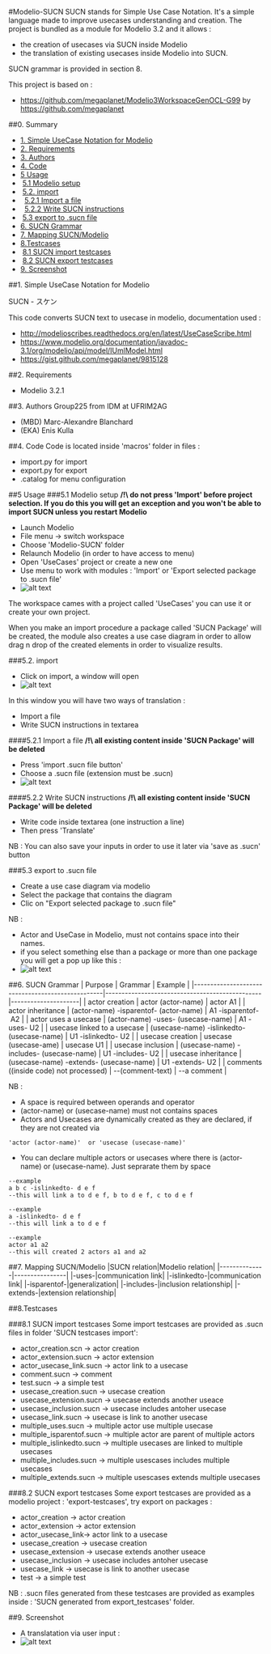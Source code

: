 #Modelio-SUCN
SUCN stands for Simple Use Case Notation. It's a simple language made to improve usecases understanding and creation. The project is bundled as a module for Modelio 3.2 and it allows :
- the creation of usecases via SUCN inside Modelio
- the translation of existing usecases inside Modelio into SUCN.

SUCN grammar is provided in section 8.

This project is based on :
- https://github.com/megaplanet/Modelio3WorkspaceGenOCL-G99 by https://github.com/megaplanet

##0. Summary
- [1. Simple UseCase Notation for Modelio](https://github.com/MarcAlx/Modelio-SUCN#1-simple-usecase-notation-for-modelio)
- [2. Requirements](https://github.com/MarcAlx/Modelio-SUCN#2-requirements)
- [3. Authors](https://github.com/MarcAlx/Modelio-SUCN#3-authors)
- [4. Code](https://github.com/MarcAlx/Modelio-SUCN#4-code)
- [5 Usage](https://github.com/MarcAlx/Modelio-SUCN#5-usage)
-  [5.1 Modelio setup](https://github.com/MarcAlx/Modelio-SUCN#51-modelio-setup)
-  [5.2. import](https://github.com/MarcAlx/Modelio-SUCN#52-import)
-   [5.2.1 Import a file](https://github.com/MarcAlx/Modelio-SUCN#521-import-a-file)
-   [5.2.2 Write SUCN instructions](https://github.com/MarcAlx/Modelio-SUCN#522-write-sucn-instructions)
-  [5.3 export to .sucn file](https://github.com/MarcAlx/Modelio-SUCN#53-export-to-sucn-file)
- [6. SUCN Grammar](https://github.com/MarcAlx/Modelio-SUCN#6-sucn-grammar)
- [7. Mapping SUCN/Modelio](https://github.com/MarcAlx/Modelio-SUCN#7-mapping-sucnmodelio)
- [8.Testcases](https://github.com/MarcAlx/Modelio-SUCN#8testcases)
-  [8.1 SUCN import testcases](https://github.com/MarcAlx/Modelio-SUCN#81-sucn-import-testcases)
-  [8.2 SUCN export testcases](https://github.com/MarcAlx/Modelio-SUCN#82-sucn-export-testcases)
- [9. Screenshot](https://github.com/MarcAlx/Modelio-SUCN#9-screenshot)


##1. Simple UseCase Notation for Modelio

SUCN - スケン

This code converts SUCN text to usecase in modelio, documentation used :
- http://modelioscribes.readthedocs.org/en/latest/UseCaseScribe.html
- https://www.modelio.org/documentation/javadoc-3.1/org/modelio/api/model/IUmlModel.html
- https://gist.github.com/megaplanet/9815128

##2. Requirements
- Modelio 3.2.1

##3. Authors
Group225 from IDM at UFRIM2AG
- (MBD) Marc-Alexandre Blanchard
- (EKA) Enis Kulla 

##4. Code 
Code is located inside 'macros' folder
in files :
- import.py for import
- export.py for export
- .catalog for menu configuration

##5 Usage
###5.1 Modelio setup
**/!\ do not press 'Import' before project selection. If you do this you will get an exception and you won't be able to import SUCN unless you restart Modelio**
- Launch Modelio
- File menu -> switch workspace
- Choose 'Modelio-SUCN' folder
- Relaunch Modelio (in order to have access to menu)
- Open 'UseCases' project or create a new one
- Use menu to work with modules : 'Import' or 'Export selected package to .sucn file'
- ![alt text](screenshots/menu.png "menu screenshot")

The workspace cames with a project called 'UseCases' you can use it or create your own project. 

When you make an import procedure a package called 'SUCN Package' will be created, the module also creates a use case diagram in order to allow drag n drop of the created elements in order to visualize results.

###5.2. import
- Click on import, a window will open
- ![alt text](screenshots/mw.png "mainwindow screenshot")

In this window you will have two ways of translation :
- Import a file
- Write SUCN instructions in textarea

####5.2.1 Import a file
**/!\ all existing content inside 'SUCN Package' will be deleted**
- Press 'import .sucn file button'
- Choose a .sucn file (extension must be .sucn)
- ![alt text](screenshots/fd.png "filedialog sreenshot")

####5.2.2 Write SUCN instructions
**/!\ all existing content inside 'SUCN Package' will be deleted**
- Write code inside textarea (one instruction a line)
- Then press 'Translate'

NB : You can also save your inputs in order to use it later via 'save as .sucn' button

###5.3 export to .sucn file
- Create a use case diagram via modelio
- Select the package that contains the diagram
- Clic on "Export selected package to .sucn file"

NB : 
- Actor and UseCase in Modelio, must not contains space into their names.
- if you select something else than a package or more than one package you will get a pop up like this :
- ![alt text](screenshots/popup.png "pop warning")

##6. SUCN Grammar
| Purpose                                          | Grammar                                        | Example             |
|--------------------------------------------------|------------------------------------------------|---------------------|
| actor creation                                   | actor (actor-name)                             | actor A1            |
| actor inheritance                                | (actor-name) -isparentof- (actor-name)       | A1 -isparentof- A2  |
| actor uses a usecase | (actor-name) -uses- (usecase-name)             | A1 -uses- U2        |
| usecase linked to a usecase | (usecase-name) -islinkedto- (usecase-name)     | U1 -islinkedto- U2  |
| usecase creation                                 | usecase (usecase-ame)                          | usecase U1          |
| usecase inclusion                                | (usecase-name) -includes- (usecase-name)       | U1 -includes- U2    |
| usecase inheritance                              | (usecase-name) -extends- (usecase-name)        | U1 -extends- U2     |
| comments ((inside code) not processed)           | --(comment-text)                               | --a comment         |

NB : 
- A space is required between operands and operator
- (actor-name) or (usecase-name) must not contains spaces
- Actors and Usecases are dynamically created as they are declared, if they are not created via 
```
'actor (actor-name)'  or 'usecase (usecase-name)'
```
- You can declare multiple actors or usecases where there is (actor-name) or (usecase-name). Just seprarate them by space
```
--example
a b c -islinkedto- d e f
--this will link a to d e f, b to d e f, c to d e f
```
```
--example
a -islinkedto- d e f
--this will link a to d e f
```
```
--example
actor a1 a2
--this will created 2 actors a1 and a2
```

##7. Mapping SUCN/Modelio
|SUCN relation|Modelio relation|
|--------------|----------------|
|-uses-|communication link|
|-islinkedto-|communication link|
|-isparentof-|generalization|
|-includes-|inclusion relationship|
|-extends-|extension relationship|

##8.Testcases

###8.1 SUCN import testcases
Some import testcases are provided as .sucn files in folder 'SUCN testcases import':
- actor_creation.scn -> actor creation
- actor_extension.sucn -> actor extension
- actor_usecase_link.sucn -> actor link to a usecase
- comment.sucn -> comment
- test.sucn -> a simple test
- usecase_creation.sucn -> usecase creation
- usecase_extension.sucn -> usecase extends another useace
- usecase_inclusion.sucn -> usecase includes antoher usecase
- usecase_link.sucn -> usecase is link to another usecase
- multiple_uses.sucn -> multiple actor use multiple usecase
- multiple_isparentof.sucn -> multiple actor are parent of multiple actors
- multiple_islinkedto.sucn -> multiple usecases are linked to multiple usecases
- multiple_includes.sucn -> multiple usescases includes multiple usecases
- multiple_extends.sucn -> multiple usescases extends multiple usecases

###8.2 SUCN export testcases
Some export testcases are provided as a modelio project : 'export-testcases', try export on packages :
- actor_creation -> actor creation
- actor_extension -> actor extension
- actor_usecase_link-> actor link to a usecase
- usecase_creation -> usecase creation
- usecase_extension -> usecase extends another useace
- usecase_inclusion -> usecase includes antoher usecase
- usecase_link -> usecase is link to another usecase
- test -> a simple test

NB : .sucn files generated from these testcases are provided as examples inside : 'SUCN generated from export_testcases' folder.

##9. Screenshot
- A translatation via user input :
- ![alt text](screenshots/sample1.png "sample 1")
